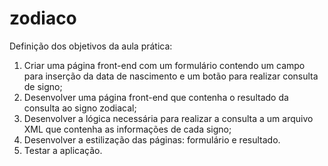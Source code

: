 # zodiaco
Definição dos objetivos da aula prática:
1. Criar uma página front-end com um formulário contendo um campo para inserção da data de nascimento e um botão para realizar consulta de signo;
2. Desenvolver uma página front-end que contenha o resultado da consulta ao signo zodiacal;
3. Desenvolver a lógica necessária para realizar a consulta a um arquivo XML que contenha as informações de cada signo;
4. Desenvolver a estilização das páginas: formulário e resultado.
5. Testar a aplicação.